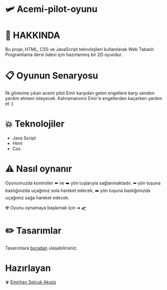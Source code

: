 # 🛩 Acemi-pilot-oyunu
# 🔎 HAKKINDA
Bu proje; HTML, CSS ve JavaScript teknolojileri kullanılarak Web Tabanlı Programlama dersi ödevi için hazırlanmış bir 2D oyundur. 
# 📋 Oyunun Senaryosu
İlk görevine çıkan acemi pilot Emir karşıdan gelen engellere karşı senden yardım etmeni isteyecek. Kahramanıımz Emir'e engellerden kaçarken yardım et :)  
# 💥 Teknolojiler
- Java Script
- Html
- Css
 # ⚠️ Nasıl oynanır
 Oyunumuzda kontroller  ⬅️ ve ➡️ yön tuşlarıyla sağlanmaktadır. ⬅️ yön tuşuna bastığınızda uçağımız sola hareket edecek, ➡️ yön tuşuna bastığımızda uçağımız sağa hareket edecek.
 
 ☢️ Oyunu oynamaya başlamak için ➜ [🛩](http://acemipilot.6te.net/)
 
 
 # ✏️ Tasarımlar
 Tasarımlara [buradan](https://www.figma.com/file/BiQV4cZ60t1VuX19sIxhO8/Untitled?node-id=0%3A1) ulaşabilirsiniz.
 
 
 # Hazırlayan 
♛ [Emirhan Selçuk Aksöz](https://www.linkedin.com/in/emirhan-aks%C3%B6z/)
